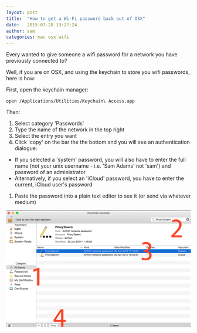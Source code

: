 ```yaml
---
layout: post
title:  "How to get a Wi-Fi password back out of OSX"
date:   2015-07-28 13:27:24
author: sam
categories: mac osx wifi
---
```


Every wanted to give someone a wifi password for a network you have previously connected to?

Well, if you are on OSX, and using the keychain to store you wifi passwords, here is how:

First, open the keychain manager:

    open /Applications/Utilities/Keychain\ Access.app
 
Then:

1. Select category 'Passwords'
1. Type the name of the network in the top right
1. Select the entry you want
1. Click 'copy' on the bar the the bottom and you will see an authentication dialogue:
  - If you selected a 'system' password, you will also have to enter the full name 
  (not your unix username - i.e. 'Sam Adams' not 'sam') and password of an administrator
  - Alternatively, if you select an 'iCloud' password, you have to enter the current, iCloud user's password
1. Paste the password into a plain text editor to see it (or send via whatever medium)

![password from keychain](/images/password-from-keychain.png)

